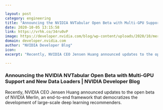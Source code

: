 ```yaml
---

layout: post
category: engineering
title: "Announcing the NVIDIA NVTabular Open Beta with Multi-GPU Support and New Data Loaders"
date: 2020-10-05 13:15:58
link: https://vrhk.co/34ru0vP
image: https://developer.nvidia.com/blog/wp-content/uploads/2020/10/merlin-etl-feature-image_recommender-systems-dev-news-merlin-stack-2048x1024-1.png
domain: developer.nvidia.com
author: "NVIDIA Developer Blog"
icon: 
excerpt: "Recently, NVIDIA CEO Jensen Huang announced updates to the open beta of NVIDIA Merlin, an end-to-end framework that democratizes the development of large-scale deep learning recommenders."

---
```


### Announcing the NVIDIA NVTabular Open Beta with Multi-GPU Support and New Data Loaders | NVIDIA Developer Blog

Recently, NVIDIA CEO Jensen Huang announced updates to the open beta of NVIDIA Merlin, an end-to-end framework that democratizes the development of large-scale deep learning recommenders.